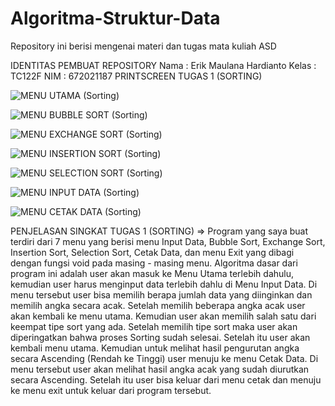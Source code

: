 # Algoritma-Struktur-Data
Repository ini berisi mengenai materi dan tugas mata kuliah ASD 

IDENTITAS PEMBUAT REPOSITORY
Nama    : Erik Maulana Hardianto
Kelas   : TC122F
NIM     : 672021187
PRINTSCREEN TUGAS 1 (SORTING)


![MENU UTAMA (Sorting)](https://user-images.githubusercontent.com/99226753/155289554-27601676-561e-49eb-b603-c214b3d148f0.jpeg)

![MENU BUBBLE SORT (Sorting)](https://user-images.githubusercontent.com/99226753/155289692-21bd5702-6215-4b83-ae9e-818911611880.jpeg)

![MENU EXCHANGE SORT (Sorting)](https://user-images.githubusercontent.com/99226753/155289733-c338f4a7-1f4b-4e4b-b318-ea2989baa72e.jpeg)

![MENU INSERTION SORT (Sorting)](https://user-images.githubusercontent.com/99226753/155289771-e4bc2979-f880-47f9-a873-4f7bdcd9e485.jpeg)

![MENU SELECTION SORT (Sorting)](https://user-images.githubusercontent.com/99226753/155289797-10dcdaa8-2fbe-4629-96c4-c0e044809ff3.jpeg)

![MENU INPUT DATA (Sorting)](https://user-images.githubusercontent.com/99226753/155289837-f6d4feb1-c07d-4b45-8eaf-427d2da06248.jpeg)

![MENU CETAK DATA (Sorting)](https://user-images.githubusercontent.com/99226753/155289856-f2fcb772-3743-4040-937e-90aa8895c8e7.jpeg)

PENJELASAN SINGKAT TUGAS 1 (SORTING)
=> Program yang saya buat terdiri dari 7 menu yang berisi menu Input Data, Bubble Sort, Exchange Sort, Insertion Sort, Selection Sort, Cetak Data, dan menu Exit yang dibagi     dengan fungsi void pada masing - masing menu.
Algoritma dasar dari program ini adalah user akan masuk ke Menu Utama terlebih dahulu, kemudian user harus menginput data terlebih dahlu di Menu Input Data. Di menu tersebut user bisa memilih berapa jumlah data yang diinginkan dan memilih angka secara acak. Setelah memilih beberapa angka acak user akan kembali ke menu utama. Kemudian user akan memilih salah satu dari keempat tipe sort yang ada. Setelah memilih tipe sort maka user akan diperingatkan bahwa proses Sorting sudah selesai. Setelah itu user akan kembali menu utama. Kemudian untuk melihat hasil pengurutan angka secara Ascending (Rendah ke Tinggi) user menuju ke menu Cetak Data. Di menu tersebut user akan melihat hasil angka acak yang sudah diurutkan secara Ascending. Setelah itu user bisa keluar dari menu cetak dan menuju ke menu exit untuk keluar dari program tersebut.
   

